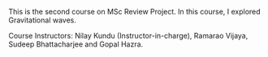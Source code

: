 This is the second course on MSc Review Project.
In this course, I explored Gravitational waves.

Course Instructors: Nilay Kundu (Instructor-in-charge), Ramarao Vijaya, Sudeep Bhattacharjee and Gopal Hazra.
